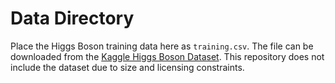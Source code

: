 # Data Directory

Place the Higgs Boson training data here as `training.csv`.
The file can be downloaded from the [Kaggle Higgs Boson Dataset](https://www.kaggle.com/competitions/higgs-boson/data).
This repository does not include the dataset due to size and licensing constraints.
